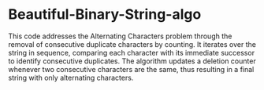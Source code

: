 # Beautiful-Binary-String-algo
This code addresses the Alternating Characters problem through the removal of consecutive duplicate characters by counting. It iterates over the string in sequence, comparing each character with its immediate successor to identify consecutive duplicates. The algorithm updates a deletion counter whenever two consecutive characters are the same, thus resulting in a final string with only alternating characters.


